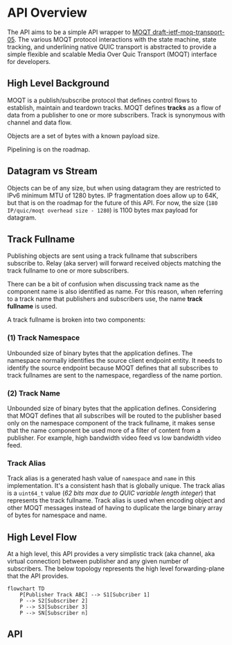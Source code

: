 API Overview
============

The API aims to be a simple API wrapper to [MOQT draft-ietf-moq-transport-05](https://datatracker.ietf.org/doc/html/draft-ietf-moq-transport-05). 
The various MOQT protocol interactions with the state machine, state tracking, and underlining native QUIC transport is 
abstracted to provide a simple flexible and scalable Media Over Quic Transport (MOQT) interface for developers.

## High Level Background

MOQT is a publish/subscribe protocol that defines control flows to establish, maintain and teardown tracks. MOQT 
defines **tracks** as a flow of data from a publisher to one or more subscribers. Track is synonymous with channel and
data flow.  

Objects are a set of bytes with a known payload size. 

Pipelining is on the roadmap. 

## Datagram vs Stream

Objects can be of any size, but when using datagram they are restricted to IPv6 minimum MTU of 1280 bytes. IP
fragmentation does allow up to 64K, but that is on the roadmap for the future of this API. For now, the size
(`180 IP/quic/moqt overhead size - 1280`) is 1100 bytes max payload for datagram. 

## Track Fullname
Publishing objects are sent using a track fullname that subscribers subscribe to. Relay (aka server) will forward received
objects matching the track fullname to one or more subscribers. 

There can be a bit of confusion when discussing track name as the component name is also identified as name. For this reason,
when referring to a track name that publishers and subscribers use, the name **track fullname** is used.

A track fullname is broken into two components:

### (1) Track Namespace
Unbounded size of binary bytes that the application defines. The namespace normally identifies the source client
endpoint entity. It needs to identify the source endpoint because MOQT defines that all subscribes to track fullnames are
sent to the namespace, regardless of the name portion. 

### (2) Track Name
Unbounded size of binary bytes that the application defines. Considering that MOQT defines that all subscribes will
be routed to the publisher based only on the namespace component of the track fullname, it makes sense that the
name component be used more of a filter of content from a publisher.  For example, high bandwidth video feed vs
low bandwidth video feed. 

### Track Alias
Track alias is a generated hash value of `namespace` and `name` in this implementation. It's a consistent hash that
is globally unique.  The track alias is a `uint64_t` value (*62 bits max due to QUIC variable length integer*)
that represents the track fullname. Track alias is used when encoding object and other MOQT messages instead of
having to duplicate the large binary array of bytes for namespace and name.

## High Level Flow

At a high level, this API provides a very simplistic track (aka channel, aka virtual connection) between publisher
and any given number of subscribers. The below topology represents the high level forwarding-plane that the
API provides.

```mermaid
flowchart TD
    P[Publisher Track ABC] --> S1[Subcriber 1]
    P --> S2[Subscriber 2]
    P --> S3[Subscriber 3]
    P --> SN[Subscriber n]
```

## API

